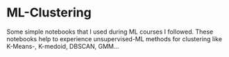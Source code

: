 # ML-Clustering

Some simple notebooks that I used during ML courses I followed.
These notebooks help to experience unsupervised-ML methods for clustering like K-Means-, K-medoid, DBSCAN, GMM...
